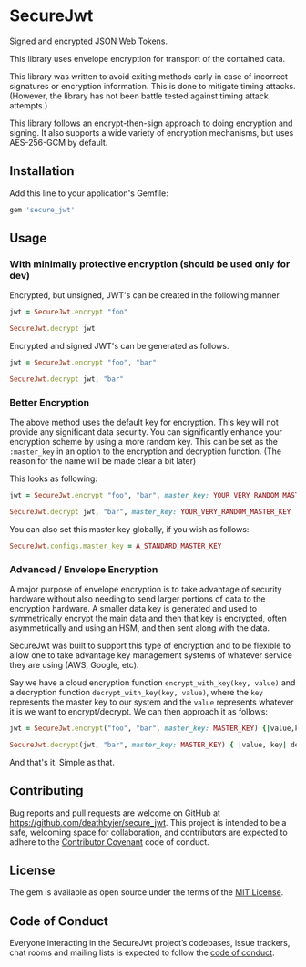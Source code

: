 # SecureJwt

Signed and encrypted JSON Web Tokens.

This library uses envelope encryption for transport of the contained data. 

This library was written to avoid exiting methods early in case of incorrect signatures or encryption information. This is done to mitigate timing attacks. (However, the library has not been battle tested against timing attack attempts.)

This library follows an encrypt-then-sign approach to doing encryption and signing. It also supports a wide variety of encryption mechanisms, but uses AES-256-GCM by default.

## Installation

Add this line to your application's Gemfile:

```ruby
gem 'secure_jwt'
```

## Usage


### With minimally protective encryption (should be used only for dev)

Encrypted, but unsigned, JWT's can be created in the following manner.

```ruby
jwt = SecureJwt.encrypt "foo"

SecureJwt.decrypt jwt
```

Encrypted and signed JWT's can be generated as follows.

```ruby
jwt = SecureJwt.encrypt "foo", "bar"

SecureJwt.decrypt jwt, "bar"
```

### Better Encryption

The above method uses the default key for encryption. This key will not provide any significant data security. You can significantly enhance your encryption scheme by using a more random key. This can be set as the `:master_key` in an option to the encryption and decryption function. (The reason for the name will be made clear a bit later)

This looks as following:

```ruby
jwt = SecureJwt.encrypt "foo", "bar", master_key: YOUR_VERY_RANDOM_MASTER_KEY

SecureJwt.decrypt jwt, "bar", master_key: YOUR_VERY_RANDOM_MASTER_KEY
```

You can also set this master key globally, if you wish as follows:

```ruby
SecureJwt.configs.master_key = A_STANDARD_MASTER_KEY
```

### Advanced / Envelope Encryption
A major purpose of envelope encryption is to take advantage of security hardware without also needing to send larger portions of data to the encryption hardware. A smaller data key is generated and used to symmetrically encrypt the main data and then that key is encrypted, often asymmetrically and using an HSM, and then sent along with the data. 

SecureJwt was built to support this type of encryption and to be flexible to allow one to take advantage key management systems of whatever service they are using (AWS, Google, etc).

Say we have a cloud encryption function `encrypt_with_key(key, value)` and a decryption function `decrypt_with_key(key, value)`, where the `key` represents the master key to our system and the `value` represents whatever it is we want to encrypt/decrypt. We can then approach it as follows:


```ruby
jwt = SecureJwt.encrypt("foo", "bar", master_key: MASTER_KEY) {|value,key| encrypt_with_key key, value }

SecureJwt.decrypt(jwt, "bar", master_key: MASTER_KEY) { |value, key| decrypt_with_key key, value }
```

And that's it. Simple as that.

## Contributing

Bug reports and pull requests are welcome on GitHub at https://github.com/deathbyjer/secure_jwt. This project is intended to be a safe, welcoming space for collaboration, and contributors are expected to adhere to the [Contributor Covenant](http://contributor-covenant.org) code of conduct.

## License

The gem is available as open source under the terms of the [MIT License](https://opensource.org/licenses/MIT).

## Code of Conduct

Everyone interacting in the SecureJwt project’s codebases, issue trackers, chat rooms and mailing lists is expected to follow the [code of conduct](https://github.com/[USERNAME]/secure_jwt/blob/master/CODE_OF_CONDUCT.md).
